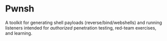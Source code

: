 # Pwnsh
A toolkit for generating shell payloads (reverse/bind/webshells) and running listeners intended for *authorized* penetration testing, red-team exercises, and learning.
